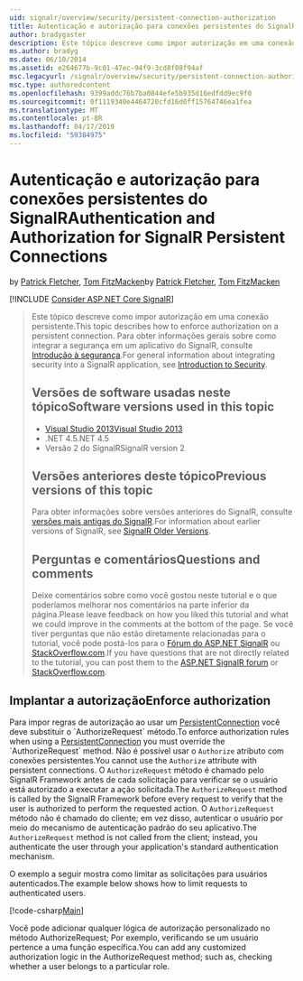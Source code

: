 ```yaml
---
uid: signalr/overview/security/persistent-connection-authorization
title: Autenticação e autorização para conexões persistentes do SignalR | Microsoft Docs
author: bradygaster
description: Este tópico descreve como impor autorização em uma conexão persistente. Para obter informações gerais sobre como integrar a segurança em um aplicativo do SignalR,...
ms.author: bradyg
ms.date: 06/10/2014
ms.assetid: e264677b-9c01-47ec-94f9-3cd8f08f94af
msc.legacyurl: /signalr/overview/security/persistent-connection-authorization
msc.type: authoredcontent
ms.openlocfilehash: 9399addc76b7ba0844efe5b935d16edfdd9ec9f0
ms.sourcegitcommit: 0f1119340e4464720cfd16d0ff15764746ea1fea
ms.translationtype: MT
ms.contentlocale: pt-BR
ms.lasthandoff: 04/17/2019
ms.locfileid: "59384975"
---
```

# <a name="authentication-and-authorization-for-signalr-persistent-connections"></a><span data-ttu-id="ec941-104">Autenticação e autorização para conexões persistentes do SignalR</span><span class="sxs-lookup"><span data-stu-id="ec941-104">Authentication and Authorization for SignalR Persistent Connections</span></span>

<span data-ttu-id="ec941-105">by [Patrick Fletcher](https://github.com/pfletcher), [Tom FitzMacken](https://github.com/tfitzmac)</span><span class="sxs-lookup"><span data-stu-id="ec941-105">by [Patrick Fletcher](https://github.com/pfletcher), [Tom FitzMacken](https://github.com/tfitzmac)</span></span>

[!INCLUDE [Consider ASP.NET Core SignalR](~/includes/signalr/signalr-version-disambiguation.md)]

> <span data-ttu-id="ec941-106">Este tópico descreve como impor autorização em uma conexão persistente.</span><span class="sxs-lookup"><span data-stu-id="ec941-106">This topic describes how to enforce authorization on a persistent connection.</span></span> <span data-ttu-id="ec941-107">Para obter informações gerais sobre como integrar a segurança em um aplicativo do SignalR, consulte [Introdução à segurança](introduction-to-security.md).</span><span class="sxs-lookup"><span data-stu-id="ec941-107">For general information about integrating security into a SignalR application, see [Introduction to Security](introduction-to-security.md).</span></span>
>
> ## <a name="software-versions-used-in-this-topic"></a><span data-ttu-id="ec941-108">Versões de software usadas neste tópico</span><span class="sxs-lookup"><span data-stu-id="ec941-108">Software versions used in this topic</span></span>
>
>
> - [<span data-ttu-id="ec941-109">Visual Studio 2013</span><span class="sxs-lookup"><span data-stu-id="ec941-109">Visual Studio 2013</span></span>](https://my.visualstudio.com/Downloads?q=visual%20studio%202013)
> - <span data-ttu-id="ec941-110">.NET 4.5</span><span class="sxs-lookup"><span data-stu-id="ec941-110">.NET 4.5</span></span>
> - <span data-ttu-id="ec941-111">Versão 2 do SignalR</span><span class="sxs-lookup"><span data-stu-id="ec941-111">SignalR version 2</span></span>
>
>
>
> ## <a name="previous-versions-of-this-topic"></a><span data-ttu-id="ec941-112">Versões anteriores deste tópico</span><span class="sxs-lookup"><span data-stu-id="ec941-112">Previous versions of this topic</span></span>
>
> <span data-ttu-id="ec941-113">Para obter informações sobre versões anteriores do SignalR, consulte [versões mais antigas do SignalR](../older-versions/index.md).</span><span class="sxs-lookup"><span data-stu-id="ec941-113">For information about earlier versions of SignalR, see [SignalR Older Versions](../older-versions/index.md).</span></span>
>
> ## <a name="questions-and-comments"></a><span data-ttu-id="ec941-114">Perguntas e comentários</span><span class="sxs-lookup"><span data-stu-id="ec941-114">Questions and comments</span></span>
>
> <span data-ttu-id="ec941-115">Deixe comentários sobre como você gostou neste tutorial e o que poderíamos melhorar nos comentários na parte inferior da página.</span><span class="sxs-lookup"><span data-stu-id="ec941-115">Please leave feedback on how you liked this tutorial and what we could improve in the comments at the bottom of the page.</span></span> <span data-ttu-id="ec941-116">Se você tiver perguntas que não estão diretamente relacionadas para o tutorial, você pode postá-los para o [Fórum do ASP.NET SignalR](https://forums.asp.net/1254.aspx/1?ASP+NET+SignalR) ou [StackOverflow.com](http://stackoverflow.com/).</span><span class="sxs-lookup"><span data-stu-id="ec941-116">If you have questions that are not directly related to the tutorial, you can post them to the [ASP.NET SignalR forum](https://forums.asp.net/1254.aspx/1?ASP+NET+SignalR) or [StackOverflow.com](http://stackoverflow.com/).</span></span>


## <a name="enforce-authorization"></a><span data-ttu-id="ec941-117">Implantar a autorização</span><span class="sxs-lookup"><span data-stu-id="ec941-117">Enforce authorization</span></span>

<span data-ttu-id="ec941-118">Para impor regras de autorização ao usar um [PersistentConnection](https://msdn.microsoft.com/library/microsoft.aspnet.signalr.persistentconnection(v=vs.111).aspx) você deve substituir o `AuthorizeRequest` método.</span><span class="sxs-lookup"><span data-stu-id="ec941-118">To enforce authorization rules when using a [PersistentConnection](https://msdn.microsoft.com/library/microsoft.aspnet.signalr.persistentconnection(v=vs.111).aspx) you must override the `AuthorizeRequest` method.</span></span> <span data-ttu-id="ec941-119">Não é possível usar o `Authorize` atributo com conexões persistentes.</span><span class="sxs-lookup"><span data-stu-id="ec941-119">You cannot use the `Authorize` attribute with persistent connections.</span></span> <span data-ttu-id="ec941-120">O `AuthorizeRequest` método é chamado pelo SignalR Framework antes de cada solicitação para verificar se o usuário está autorizado a executar a ação solicitada.</span><span class="sxs-lookup"><span data-stu-id="ec941-120">The `AuthorizeRequest` method is called by the SignalR Framework before every request to verify that the user is authorized to perform the requested action.</span></span> <span data-ttu-id="ec941-121">O `AuthorizeRequest` método não é chamado do cliente; em vez disso, autenticar o usuário por meio do mecanismo de autenticação padrão do seu aplicativo.</span><span class="sxs-lookup"><span data-stu-id="ec941-121">The `AuthorizeRequest` method is not called from the client; instead, you authenticate the user through your application's standard authentication mechanism.</span></span>

<span data-ttu-id="ec941-122">O exemplo a seguir mostra como limitar as solicitações para usuários autenticados.</span><span class="sxs-lookup"><span data-stu-id="ec941-122">The example below shows how to limit requests to authenticated users.</span></span>

[!code-csharp[Main](persistent-connection-authorization/samples/sample1.cs)]

<span data-ttu-id="ec941-123">Você pode adicionar qualquer lógica de autorização personalizado no método AuthorizeRequest; Por exemplo, verificando se um usuário pertence a uma função específica.</span><span class="sxs-lookup"><span data-stu-id="ec941-123">You can add any customized authorization logic in the AuthorizeRequest method; such as, checking whether a user belongs to a particular role.</span></span>
